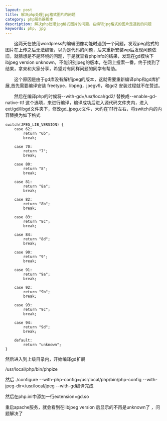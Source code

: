 ```yaml
---
layout: post
title: 解决php处理jpg格式图片的问题
category: php服务器脚本
description: 解决php处理jpg格式图片的问题，在编辑jpg格式的图片是遇到的问题
keywords: php, jpg
---
```

　　这两天在使用wordpress的编辑图像功能时遇到一个问题，发现jpeg格式的图片在上传之后无法编辑，以为是代码的问题，后来重新安装wp后发现问题依旧，就猜想是不是环境的问题，于是就查看phpinfo的结果，发现在gd模块下ibjpeg version unknown，不能识别jpeg的版本，在网上搜索一番，终于找到了结果，拿来和大家分享，希望对有同样问题的同学有帮助。 

　　这个原因是由于gd库没有解析jpeg的版本，这就需要重新编译php和gd库扩展,首先需要编译安装 freetype，libpng，jpegv9，和gd2 安装过程就不在赘述。

　　然后在编译php的时候将--with-gd=/usr/local/gd2/ 替换成--enable-gd-native-ttf 这个选项，来进行编译，编译成功后进入源代码文件夹内，进入ext/gd/libgd文件夹下，修改gd_jpeg.c文件，大约在111行左右，将switch内的内容替换为如下格式

	switch(JPEG_LIB_VERSION) {
        case 62:
            return "6b";
            break;
 
        case 70:
            return "7";
            break;
 
        case 80:
            return "8";
            break;
 
        case 81:
            return "8a";
            break;
 
        case 82:
            return "8b";
            break;
 
        case 83:
            return "8c";
            break;
 
        case 84:
            return "8d";
            break;
 
        case 90:
            return "9";
            break;
 
        case 91:
            return "9a";
            break;
 
        case 92:
            return "9b";
            break;
 
        case 93:
            return "9c";
            break;
 
        case 94:
            return "9d";
            break;
 
        default:
            return "unknown";
    }

然后进入到上级目录内，开始编译gd扩展

/usr/local/php/bin/phpize 

然后 ./configure --with-php-config=/usr/local/php/bin/php-config --with-jpeg-dir=/usr/local/jpeg --with-gd编译完成

然后在php.ini中添加一行extension=gd.so

重启apache服务，就会看到在libjpeg version 后显示的不再是unknown了 ，问题解决了